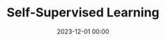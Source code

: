 ---
title: Self-Supervised Learning
date: 2023-12-01 00:00
modified: 2023-12-01 00:00
status: draft
---